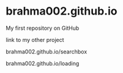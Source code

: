 # brahma002.github.io
My first repository on GitHub

link to my other project   

brahma002.github.io/searchbox 

brahma002.github.io/loading

